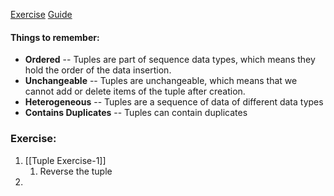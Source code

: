 [Exercise](https://pynative.com/python-tuple-exercise-with-solutions/)
[Guide](https://pynative.com/python-tuples/)

#### Things to remember:

* **Ordered** -- Tuples are part of sequence data types, which means they hold the order of the data insertion.
* **Unchangeable** -- Tuples are unchangeable, which means that we cannot add or delete items of the tuple after creation.
* **Heterogeneous** -- Tuples are a sequence of data of different data types
* **Contains Duplicates** -- Tuples can contain duplicates

### Exercise:

1. [[Tuple Exercise-1]]
	1. Reverse the tuple
2. 